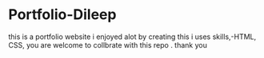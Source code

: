 # Portfolio-Dileep
this is a portfolio website i enjoyed alot by creating this i uses skills,-HTML, CSS, you are welcome to collbrate with this repo . thank you
